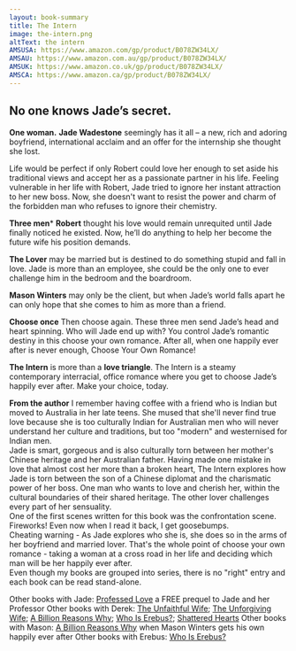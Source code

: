 ```yaml
---
layout: book-summary
title: The Intern
image: the-intern.png
altText: the intern
AMSUSA: https://www.amazon.com/gp/product/B078ZW34LX/
AMSAU: https://www.amazon.com.au/gp/product/B078ZW34LX/
AMSUK: https://www.amazon.co.uk/gp/product/B078ZW34LX/
AMSCA: https://www.amazon.ca/gp/product/B078ZW34LX/
---
```


## No one knows Jade’s secret.

**One woman.**
**Jade Wadestone** seemingly has it all – a new, rich and adoring boyfriend, international acclaim and an offer for the internship she thought she lost.

Life would be perfect if only Robert could love her enough to set aside his traditional views and accept her as a passionate partner in his life. Feeling vulnerable in her life with Robert, Jade tried to ignore her instant attraction to her new boss. Now, she doesn't want to resist the power and charm of the forbidden man who refuses to ignore their chemistry.

**Three men***
**Robert** thought his love would remain unrequited until Jade finally noticed he existed. Now, he’ll do anything to help her become the future wife his position demands. 

**The Lover** may be married but is destined to do something stupid and fall in love. Jade is more than an employee, she could be the only one to ever challenge him in the bedroom and the boardroom. 

**Mason Winters** may only be the client, but when Jade’s world falls apart he can only hope that she comes to him as more than a friend.

**Choose once** Then choose again. 
These three men send Jade’s head and heart spinning. Who will Jade end up with? You control Jade’s romantic destiny in this choose your own romance. After all, when one happily ever after is never enough, Choose Your Own Romance!

**The Intern** is more than a **love triangle**. The Intern is a steamy contemporary interracial, office romance where you get to choose Jade’s happily ever after. Make your choice, today.


**From the author**
I remember having coffee with a friend who is Indian but moved to Australia in her late teens. She mused that she'll never find true love because she is too culturally Indian for Australian men who will never understand her culture and traditions, but too "modern" and westernised for Indian men.<br>Jade is smart, gorgeous and is also culturally torn between her mother's Chinese heritage and her Australian father. Having made one mistake in love that almost cost her more than a broken heart, The Intern explores how Jade is torn between the son of a Chinese diplomat and the charismatic power of her boss. One man who wants to love and cherish her, within the cultural boundaries of their shared heritage. The other lover challenges every part of her sensuality.<br>One of the first scenes written for this book was the confrontation scene. Fireworks! Even now when I read it back, I get goosebumps.<br>Cheating warning - As Jade explores who she is, she does so in the arms of her boyfriend and married lover. That's the whole point of choose your own romance - taking a woman at a cross road in her life and deciding which man will be her happily ever after.<br>Even though my books are grouped into series, there is no "right" entry and each book can be read stand-alone. 

Other books with Jade: [Professed Love](https://dl.bookfunnel.com/xok9c7xikv "Professed Love") a FREE prequel to Jade and her Professor
Other books with Derek: [The Unfaithful Wife](https://www.amazon.com/gp/product/B07D91M4Q6/ "The Unfaithful Wife"); [The Unforgiving Wife](https://www.amazon.com/gp/product/B07FCR1K6N/ "The Unforgiving Wife"); [A Billion Reasons Why](https://www.amazon.com/gp/product/B07C3G6YH7/ "A Billion Reasons Why"); [Who Is Erebus?](https://www.amazon.com/gp/product/B07FCXFKGH/ "Who Is Erebus?"); [Shattered Hearts](https://www.amazon.com/gp/product/B07NJ5GWST/ "Shattered Hearts")
Other books with Mason: [A Billion Reasons Why](https://www.amazon.com/gp/product/B07C3G6YH7/ "A Billion Reasons Why") when Mason Winters gets his own happily ever after
Other books with Erebus: [Who Is Erebus?](https://www.amazon.com/gp/product/B07FCXFKGH/ "Who Is Erebus?")